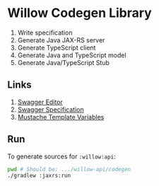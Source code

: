 # Willow Codegen Library

1. Write specification
2. Generate Java JAX-RS server
3. Generate TypeScript client
4. Generate Java and TypeScript model
5. Generate Java/TypeScript Stub

## Links

1. [Swagger Editor](http://editor.swagger.io/#!/)
2. [Swagger Specification](http://swagger.io/specification/)
3. [Mustache Template Variables](https://github.com/swagger-api/swagger-codegen/wiki/Mustache-Template-Variables)

## Run

To generate sources for `:willow:api`:

```bash
pwd # Should be: .../willow-api/codegen
./gradlew :jaxrs:run
```
